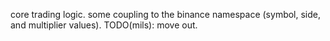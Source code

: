 core trading logic.
some coupling to the binance namespace (symbol, side, and multiplier values).
TODO(mils): move out.

